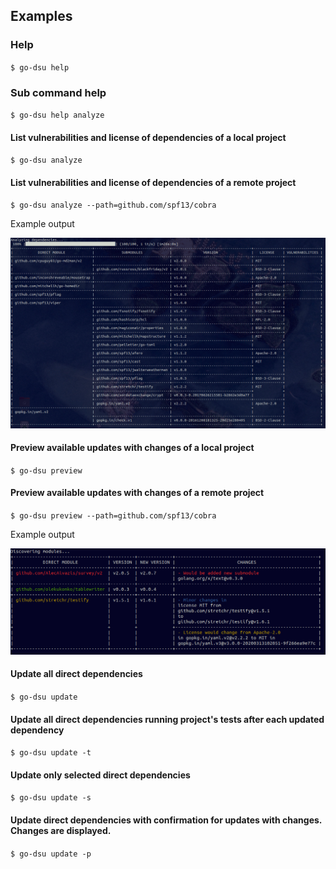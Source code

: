 ## Examples

### Help

`$ go-dsu help`

### Sub command help

`$ go-dsu help analyze`

#### List vulnerabilities and license of dependencies of a local project
`$ go-dsu analyze`

#### List vulnerabilities and license of dependencies of a remote project

`$ go-dsu analyze --path=github.com/spf13/cobra`

Example output 

![](images/analyze-cobra.png)

#### Preview available updates with changes of a local project

`$ go-dsu preview`

#### Preview available updates with changes of a remote project

`$ go-dsu preview --path=github.com/spf13/cobra`

Example output

![](images/preview.png)

#### Update all direct dependencies

`$ go-dsu update`

#### Update all direct dependencies running project's tests after each updated dependency

`$ go-dsu update -t`

#### Update only selected direct dependencies

`$ go-dsu update -s`

#### Update direct dependencies with confirmation for updates with changes. Changes are displayed. 

`$ go-dsu update -p`
